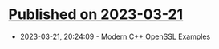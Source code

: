 # [Published on 2023-03-21](index.md)

* [2023-03-21, 20:24:09](https://lobste.rs/s/6twnne/modern_c_openssl_examples) - [Modern C++ OpenSSL Examples](https://github.com/RaymiiOrg/openssl-modern-cpp)
